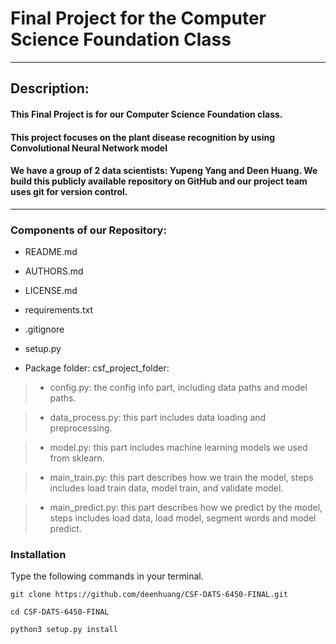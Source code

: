 # Final Project for the Computer Science Foundation Class
---
## Description:

#### This Final Project is for our Computer Science Foundation class.
#### This project focuses on the plant disease recognition by using Convolutional Neural Network model

#### We have a group of 2 data scientists: Yupeng Yang and Deen Huang. We build this publicly available repository on GitHub and our project team uses git for version control.
---
### Components of our Repository:

* README.md

* AUTHORS.md

* LICENSE.md

* requirements.txt

* .gitignore

* setup.py

* Package folder: csf_project_folder:

> - config.py: the config info part, including data paths and model paths.

> - data_process.py: this part includes data loading and preprocessing.

> - model.py: this part includes machine learning models we used from sklearn.

> - main_train.py: this part describes how we train the model, steps includes load train data, model train, and validate model.

> - main_predict.py: this part describes how we predict by the model, steps includes load data, load model, segment words and model predict.

### Installation
Type the following commands in your terminal.
```
git clone https://github.com/deenhuang/CSF-DATS-6450-FINAL.git

cd CSF-DATS-6450-FINAL

python3 setup.py install 
```
